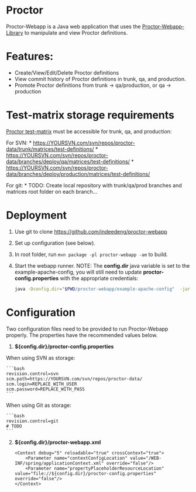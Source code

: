 # Proctor
Proctor-Webapp is a Java web application that uses the [Proctor-Webapp-Library](https://github.com/indeedeng/proctor-webapp-library) to manipulate and view Proctor definitions.

# Features:
- Create/View/Edit/Delete Proctor definitions
- View commit history of Proctor definitions in trunk, qa, and production.
- Promote Proctor definitions from trunk -> qa/production, or qa -> production

# Test-matrix storage requirements


[Proctor test-matrix](http://indeedeng.github.io/proctor/docs/matrix-schema/) must be accessible for trunk, qa, and production:

For SVN:
    * https://YOURSVN.com/svn/repos/proctor-data/trunk/matrices/test-definitions/
    * https://YOURSVN.com/svn/repos/proctor-data/branches/deploy/qa/matrices/test-definitions/
    * https://YOURSVN.com/svn/repos/proctor-data/branches/deploy/production/matrices/test-definitions/

For git:
    * TODO: Create local repository with trunk/qa/prod branches and matrices root folder on each branch...

# Deployment
1. Use git to clone https://github.com/indeedeng/proctor-webapp
2. Set up configuration (see below).
3. In root folder, run `mvn package -pl proctor-webapp -am` to build.
4. Start the webapp runner. NOTE: The **config.dir** java variable is set to the example-apache-config, you will still need to update **proctor-config.properties** with the appropriate credentials:

    ```bash
    java -Dconfig.dir="$PWD/proctor-webapp/example-apache-config"  -jar proctor-webapp/target/dependency/webapp-runner.jar --context-xml proctor-webapp/example-apache-config/proctor-webapp.xml --expand-war proctor-webapp/target/proctor-webapp-9999-SNAPSHOT.war
    ```

# Configuration
Two configuration files need to be provided to run Proctor-Webapp properly. The properties have the recommended values below.

1. **${config.dir}/proctor-config.properties**

When using SVN as storage:

    ```bash
    revision.control=svn
    scm.path=https://YOURSVN.com/svn/repos/proctor-data/
    scm.login=REPLACE_WITH_USER
    scm.password=REPLACE_WITH_PASS
    ```

When using Git as storage:

    ```bash
    revision.control=git
    # TODO
    ```

2. **${config.dir}/proctor-webapp.xml**
    ```
    <Context debug="5" reloadable="true" crossContext="true">
        <Parameter name="contextConfigLocation" value="/WEB-INF/spring/applicationContext.xml" override="false"/>
        <Parameter name="propertyPlaceholderResourceLocation" value="file://${config.dir}/proctor-config.properties" override="false"/>
    </Context>
    ```
